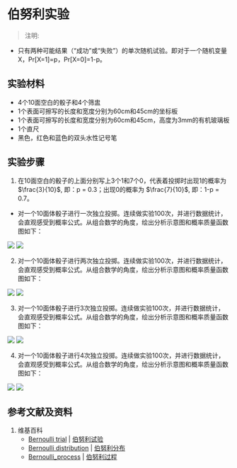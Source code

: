 # 伯努利实验

> 注明:
>  
- 只有两种可能结果（“成功”或“失败”）的单次随机试验。即对于一个随机变量X，Pr[X=1]=p，Pr[X=0]=1-p。

## 实验材料

- 4个10面空白的骰子和4个筛盅
- 1个表面可擦写的长度和宽度分别为60cm和45cm的坐标板
- 1个表面可擦写的长度和宽度分别为60cm和45cm，高度为3mm的有机玻璃板
- 1个直尺
- 黑色，红色和蓝色的双头水性记号笔

## 实验步骤

1.  在10面空白的骰子的上面分别写上3个1和7个0，代表着投掷时出现1的概率为 $\frac{3}{10}$, 即：p = 0.3；出现0的概率为 $\frac{7}{10}$, 即：1-p = 0.7。

- 对一个10面体骰子进行一次独立投掷。连续做实验100次，并进行数据统计，会直观感受到概率公式。从组合数学的角度，绘出分析示意图和概率质量函数图如下：

![](/images/概率/随机变量及其分布/伯努利实验/2.1_1.jpg)
![](/images/概率/随机变量及其分布/伯努利实验/2.1_2.jpg)

2. 对一个10面体骰子进行两次独立投掷。连续做实验100次，并进行数据统计，会直观感受到概率公式。从组合数学的角度，绘出分析示意图和概率质量函数图如下：

![](/images/概率/随机变量及其分布/伯努利实验/2.2_1.jpg)
![](/images/概率/随机变量及其分布/伯努利实验/2.2_2.jpg)

3. 对一个10面体骰子进行3次独立投掷。连续做实验100次，并进行数据统计，会直观感受到概率公式。从组合数学的角度，绘出分析示意图和概率质量函数图如下：

![](/images/概率/随机变量及其分布/伯努利实验/2.3_1.jpg)
![](/images/概率/随机变量及其分布/伯努利实验/2.3_2.jpg)

4. 对一个10面体骰子进行4次独立投掷。连续做实验100次，并进行数据统计，会直观感受到概率公式。从组合数学的角度，绘出分析示意图和概率质量函数图如下：

![](/images/概率/随机变量及其分布/伯努利实验/2.4_1.jpg)
![](/images/概率/随机变量及其分布/伯努利实验/2.4_2.jpg)


## 参考文献及资料

1. 维基百科
	- [Bernoulli trial](https://en.wikipedia.org/wiki/Bernoulli_trial) | [伯努利试验](https://zh.wikipedia.org/wiki/伯努利试验) 
	- [Bernoulli distribution](https://en.wikipedia.org/wiki/Bernoulli_distribution) | [伯努利分布](https://zh.wikipedia.org/wiki/伯努利分布) 
	- [Bernoulli_process](https://en.wikipedia.org/wiki/Bernoulli_process) | [伯努利过程](https://zh.wikipedia.org/wiki/伯努利过程) 
